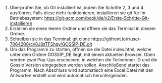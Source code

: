 1. Überprüfen Sie, ob Git installiert ist, indem Sie Schritte 2, 3 und 4 ausführen. Falls diese nicht funktionieren, installieren sie git für ihr Betriebssystem: https://git-scm.com/book/de/v2/Erste-Schritte-Git-installieren
2. Erstellen sie einen leeren Ordner und öffnen sie das Terminal in diesem Ordner. 
3. Schreiben sie in das Terminal: git clone https://gitfront.io/r/user-7064208/cv8J8sTFShqy/GOSSIP-DE.git
4. Um das Programm zu starten, öffnen sie die Datei index.html, welche unter dem Ordner GOSSIP_DE liegt, mit einem aktuellen Browser. 
Oben werden zwei Pop-Ups erscheinen, in welchen die Teilnehmer ID und die Gossip Version eingegeben werden sollen. Anschließend startet das Programm. 
Nach Abschluss wird automatisch eine Excel Datei mit den Antworten erstellt und wird automatisch heruntergeladen.
